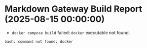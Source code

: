 # Markdown Gateway Build Report (2025-08-15 00:00:00)

- `docker compose build` failed: `docker` executable not found.

```
bash: command not found: docker
```
